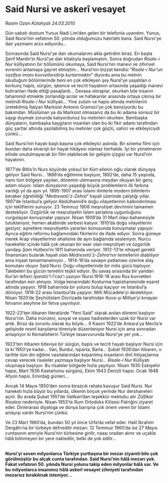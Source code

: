 # Said Nursi ve askerî vesayet

*Rasim Ozan Kütahyalı 24.03.2010*

<div class="yazi"><p>Dün sabah dostum Yunus Nadi Lim’den gelen bir telefonla uyandım. Yunus, Said Nursi’nin vefatının 50. yılında olduğumuzu hatırlattı bana. Said Nursi’ye dair yazmamı arzu ediyordu...</p>
<p>Sonrasında Said Nursi’ye dair okumalarımı akla getirdim biraz. En başta Şerif Mardin’in Nursî’ye dair kitabıyla başlamıştım. Sonra doğrudan <i>Risale-i Nur </i>külliyatının bir bölümünü okumaya, Said Nursi’nin manevi ve zihinsel evrenini anlamaya gayret etmiştim... Nursî’nin bizzat kendisi “<i>Risale-i Nur’un vazifesi imanı kuvvetlendirip kurtarmaktır</i>” diyordu ama bu metnin okuduğum bölümlerinde beni en çok etkileyen şey Nursî’ye yaşatılan o korkunç hapis, sürgün, işkence ve tecrit hayatının ortasında yaşadığı manevi buhranları ifade ettiği pasajlardı... Devasa ıstıraplar, okurken bile insanın tahammül etmekte zorlandığı acılar ve hafakanlar arasında ortaya çıkmış bir metindi <i>Risale-i Nur</i> külliyatı... Yine zulüm ve hapis altında metinlerini üretebilmiş İtalyan Marksist Antonio Gramsci’ye çok benziyordu bu bakımdan. Müslüman ya da Marksist olmasanız da bu iki adama sonsuz bir saygı duymak zorunda kalıyordunuz bu metinleri okurken. Bambaşka dünyaların, bambaşka kaygıların insanları olan bu iki fikir adamı tarafından güç şartlar altında yazılabilmiş bu metinler çok güçlü, sahici ve etkileyiciydi çünkü...</p>
<p>Said Nursi’nin hayatı başlı başına çok etkileyici aslında. Bir sinema filmi için bundan daha elverişli bir hayat hikâyesi olamaz herhalde. İyi bir yönetmenin elinde unutulmayacak bir film olabilecek bir gelişim çizgisi var Nursî’nin hayatının.</p>
<p>1877’de Bitlis’in Nurs köyünde yoksul bir Kürt ailenin oğlu olarak dünyaya geliyor Said Nursi... 1886’da eğitimine başlıyor, 1892’de, daha 15 yaşında, namı tüm bölgeye yayılan, dönemin ulemasına meydan okuyan bir genç adam oluyor. İslam dünyasının yaşadığı büyük problemlerin ilk farkına vardığı yıl da aynı yıl. 1895-1907 arası İslami ilimlerle modern bilimlerin beraber öğretildiği “<i>Medresetü’z-Zehra</i>”<i> </i>hayali üzerinde çalıştığı yıllar. 1907’de İstanbul’a geliyor Abdülhamid’e doğu vilayetlerinin kalkındırılması için tekliflerini sunuyor. 23 Temmuz 1908 meşrutiyet devrimini tamamen destekliyor. Özgürlük ve meşrutiyetin İslam şeriatına uygunluğunu vurgulayan konuşmalar yapıyor. Nisan 1909’da 31 Mart olayı bahanesiyle tutuklanıyor, hemen akabinde serbest kalıyor. 1910’da doğu vilayetlerini geziyor, aşiretlere meşrutiyetin yararları konusunda konuşmalar yapıyor. Ayrıca eğitim reformu bağlamındaki fikirlerini de ifade ediyor. Sonra güneye inerek Arap vilayetlerinin ahalisine de aynı bağlamda sesleniyor. Nurcu hareketler içinde hâlâ çok okunan bir eser olan meşrutiyet ve özgürlük yandaşı <i>Şam Hutbesi</i>’ni 1911 baharında veriyor. 1912-13’te nihayet gerekli finansmanı bularak hayali olan <i>Medresetü’z-Zehra</i>’nın temellerini atabiliyor ama inşaat tamamlanamıyor... 1914-16’da savaşın patlaması üzerine alay komutanı oluyor Said Nursi. Doğu vilayetlerinde bir milis gücü topluyor. Talebeleri bu gücün temelini teşkil ediyor. Bu savaş sırasında bir yandan Kur’an tefisiri <i>İşaratü’l-İ’caz</i>’ı yazıyor Nursi.1916-18 arası Rus kuvvetleri tarafından esir alınıyor. Volga kenarındaki Kosturma hapishanesinde esaret altında yaşıyor. 1918 baharında bir yolunu bulup kaçıyor ve İstanbul’a dönüyor. 1918-22 arası İstanbul’da yaşıyor. Milli Mücadele’yi destekliyor. Nisan 1920’de Şeyhülislam Dürrizade tarafından Kuva-yı Milliye’yi kınayan fetvanın aleyhine bir fetva yayınlıyor.</p>
<p>1922-23’ten itibaren literatürde “Yeni Said” olarak anılan dönemi başlıyor Nursi’nin. Daha münzevi, sosyal ve siyasi hadiselerden uzak bir Nursi var artık. Biraz da zorunlu olarak bu böyle... 9 Kasım 1922’de Ankara’ya Meclis’e gelişinde resmî karşılama töreniyle düzenleniyor Nursi için ama sonradan anlaşılıyor ki Kemalistlerin Türkiye tasavvurunda Nursi’ye yer yok...</p>
<p>1923’ten itibaren biteviye bir sürgün, hapis ve tecrit hayatı başlıyor Nursi için ta ki 1950’ye kadar... Van, Burdur, Isparta, Barla... Şubat 1926’dan itibaren, o tarihte tüm din eğitimi vasıtalarından koparılmış insanların dinî ihtiyaçlarına cevap verecek risaleler yazmaya başlıyor Nursi... <i>Risale-i Nur </i>Külliyatı oluşmaya başlıyor. Bu risaleler bölgede hızla yayılıyor. Nisan 1935 Eskişehir hapsi, Mart 1936 Kastamonu sürgünü, Ekim 1943 Denizli hapsi. Ocak 1948 Afyon hapsi, Emirdağ günleri...</p>
<p>Ancak 14 Mayıs 1950’den sonra birazcık rahata kavuşur Said Nursi. Nur hareketi hızla büyür bu yıllarda, ülkenin birçok yerinde Nur dershaneleri açılır. Bu arada Şubat 1951’de Vatikan’dan teşekkür mektubu alır <i>Zülfikar Risalesi </i>nedeniyle. Nisan 1953’te Rum Ortodoks Kilisesi Patriğini ziyaret eder. Dinlerarası diyaloga ve dünya barışına çok önem veren bir İslami anlayışı vardır Nursi’nin çünkü.</p>
<p>Ve 23 Mart 1960’da, bundan 50 yıl önce Urfa’da vefat eder. Halil İbrahim Dergâhı’na bir türbeye defnedilir mezarı. 12 Temmuz 1960’da ise 27 Mayıs cuntasının emriyle Nursi’nin türbesine girilir, naaşı oradan alınır ve uçakla hâlâ bilinmeyen bir yere nakledilir, belki de yok edilir...</p>
<p><b><br/>Nursi’yi seven milyonlarca Türkiye yurttaşına bir mezar ziyareti bile çok görülmüştür bu alçak cunta tarafından. Said Nursi’nin hâlâ mezarı yok. Fakat vefatının 50. yılında Nursi yolunu takip eden milyonlar hâlâ var. Ve bu milyonlarca insanımız hâlâ askerî vesayet zihniyeti tarafından mezarsız bırakılmak isteniyor...</b></p></div>
